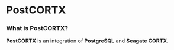 # PostCORTX #



### What is PostCORTX? ###

**PostCORTX** is an integration of **PostgreSQL** and **Seagate CORTX**. 

